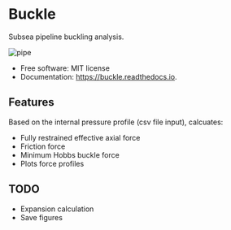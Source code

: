 # Buckle

Subsea pipeline buckling analysis.

![pipe](http://www.scielo.br/img/revistas/jbsmse/v25n2/a08fig09.gif)

* Free software: MIT license
* Documentation: https://buckle.readthedocs.io.

## Features

Based on the internal pressure profile (csv file input), calcuates:

* Fully restrained effective axial force
* Friction force
* Minimum Hobbs buckle force
* Plots force profiles

## TODO

* Expansion calculation
* Save figures

